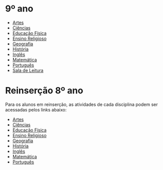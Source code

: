 # 9º ano

- [Artes]()
- [Ciências](https://padlet.com/fredericohorie/g0dfn40hmi1okbcz)
- [Educação Física]()
- [Ensino Religioso]()
- [Geografia]()
- [História]()
- [Inglês]()
- [Matemática]()
- [Português](https://padlet.com/fredericohorie/h5zgl4w45ommg67o)
- [Sala de Leitura]()

# Reinserção 8º ano

Para os alunos em reinserção, as atividades de cada disciplina podem ser acessadas pelos links abaixo:

- [Artes]()
- [Ciências](https://padlet.com/fredericohorie/5h861htaocdcgevj)
- [Educação Física]()
- [Ensino Religioso]()
- [Geografia]()
- [História]()
- [Inglês]()
- [Matemática](https://padlet.com/fredericohorie/82p3gr6x7o8lwhus)
- [Português](https://padlet.com/fredericohorie/4a3nnd4w8xm7ofy)

